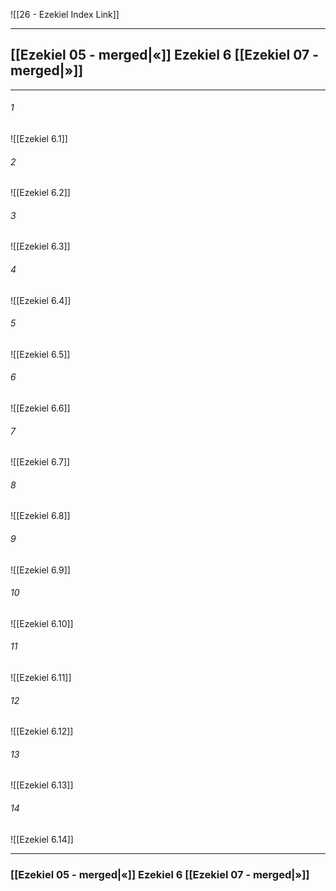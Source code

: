 ![[26 - Ezekiel Index Link]]

---
##  [[Ezekiel 05 - merged|«]] Ezekiel 6 [[Ezekiel 07 - merged|»]]

---

###### 1
![[Ezekiel 6.1]] 

###### 2
![[Ezekiel 6.2]] 

###### 3
![[Ezekiel 6.3]] 

###### 4
![[Ezekiel 6.4]]

###### 5 
![[Ezekiel 6.5]] 

###### 6
![[Ezekiel 6.6]] 

###### 7
![[Ezekiel 6.7]] 

###### 8
![[Ezekiel 6.8]] 

###### 9
![[Ezekiel 6.9]] 

###### 10
![[Ezekiel 6.10]] 

###### 11
![[Ezekiel 6.11]] 

###### 12
![[Ezekiel 6.12]]

###### 13
![[Ezekiel 6.13]] 

###### 14
![[Ezekiel 6.14]] 


---
###  [[Ezekiel 05 - merged|«]] Ezekiel 6 [[Ezekiel 07 - merged|»]]